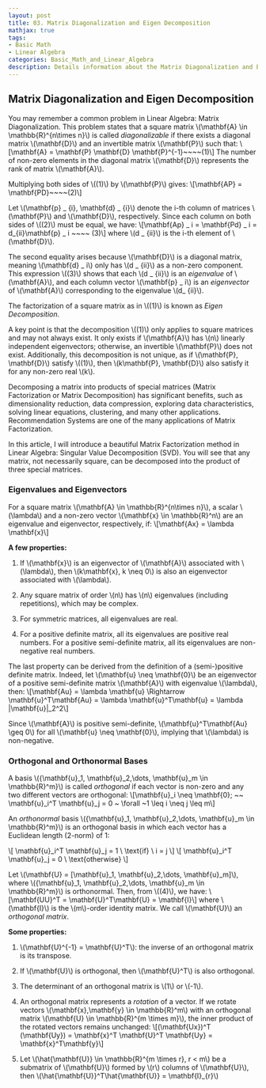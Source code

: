 ```yaml
---
layout: post
title: 03. Matrix Diagonalization and Eigen Decomposition
mathjax: true
tags:
- Basic Math
- Linear Algebra
categories: Basic_Math_and_Linear_Algebra
description: Details information about the Matrix Diagonalization and Eigen Decomposition
---
```


## Matrix Diagonalization and Eigen Decomposition

You may remember a common problem in Linear Algebra: Matrix Diagonalization. This problem states that a square matrix \\(\mathbf{A} \in \mathbb{R}^{n\times n}\\) is called *diagonalizable* if there exists a diagonal matrix \\(\mathbf{D}\\) and an invertible matrix \\(\mathbf{P}\\) such that:
\\[\mathbf{A} = \mathbf{P} \mathbf{D} \mathbf{P}^{-1}~~~~(1)\\]
The number of non-zero elements in the diagonal matrix \\(\mathbf{D}\\) represents the rank of matrix \\(\mathbf{A}\\).

Multiplying both sides of \\((1)\\) by \\(\mathbf{P}\\) gives:
\\[\mathbf{AP} = \mathbf{PD}~~~~(2)\\]

Let \\(\mathbf{p} _ {i}, \mathbf{d} _ {i}\\) denote the i-th column of matrices \\(\mathbf{P}\\) and \\(\mathbf{D}\\), respectively. Since each column on both sides of \\((2)\\) must be equal, we have:
\\[\mathbf{Ap} _ i = \mathbf{Pd} _ i = d_{ii}\mathbf{p} _ i ~~~~ (3)\\]
where \\(d _ {ii}\\) is the i-th element of \\(\mathbf{D}\\).

The second equality arises because \\(\mathbf{D}\\) is a diagonal matrix, meaning \\(\mathbf{d} _ i\\) only has \\(d _ {ii}\\) as a non-zero component. This expression \\((3)\\) shows that each \\(d _ {ii}\\) is an *eigenvalue* of \\(\mathbf{A}\\), and each column vector \\(\mathbf{p} _ i\\) is an *eigenvector* of \\(\mathbf{A}\\) corresponding to the eigenvalue \\(d_ {ii}\\).

The factorization of a square matrix as in \\((1)\\) is known as *Eigen Decomposition*.

A key point is that the decomposition \\((1)\\) only applies to square matrices and may not always exist. It only exists if \\(\mathbf{A}\\) has \\(n\\) linearly independent eigenvectors; otherwise, an invertible \\(\mathbf{P}\\) does not exist. Additionally, this decomposition is not unique, as if \\(\mathbf{P}, \mathbf{D}\\) satisfy \\((1)\\), then \\(k\mathbf{P}, \mathbf{D}\\) also satisfy it for any non-zero real \\(k\\).

Decomposing a matrix into products of special matrices (Matrix Factorization or Matrix Decomposition) has significant benefits, such as dimensionality reduction, data compression, exploring data characteristics, solving linear equations, clustering, and many other applications. Recommendation Systems are one of the many applications of Matrix Factorization.

In this article, I will introduce a beautiful Matrix Factorization method in Linear Algebra: Singular Value Decomposition (SVD). You will see that any matrix, not necessarily square, can be decomposed into the product of three special matrices.

### Eigenvalues and Eigenvectors

For a square matrix \\(\mathbf{A} \in \mathbb{R}^{n\times n}\\), a scalar \\(\lambda\\) and a non-zero vector \\(\mathbf{x} \in \mathbb{R}^n\\) are an eigenvalue and eigenvector, respectively, if:
\\[\mathbf{Ax} = \lambda \mathbf{x}\\]

**A few properties:**

1. If \\(\mathbf{x}\\) is an eigenvector of \\(\mathbf{A}\\) associated with \\(\lambda\\), then \\(k\mathbf{x}, k \neq 0\\) is also an eigenvector associated with \\(\lambda\\).

2. Any square matrix of order \\(n\\) has \\(n\\) eigenvalues (including repetitions), which may be complex.

3. For symmetric matrices, all eigenvalues are real.

4. For a positive definite matrix, all its eigenvalues are positive real numbers. For a positive semi-definite matrix, all its eigenvalues are non-negative real numbers.

The last property can be derived from the definition of a (semi-)positive definite matrix. Indeed, let \\(\mathbf{u} \neq \mathbf{0}\\) be an eigenvector of a positive semi-definite matrix \\(\mathbf{A}\\) with eigenvalue \\(\lambda\\), then:
\\[\mathbf{Au} = \lambda \mathbf{u} \Rightarrow \mathbf{u}^T\mathbf{Au} = \lambda \mathbf{u}^T\mathbf{u} = \lambda \|\mathbf{u}\|_2^2\\]

Since \\(\mathbf{A}\\) is positive semi-definite, \\(\mathbf{u}^T\mathbf{Au} \geq 0\\) for all \\(\mathbf{u} \neq \mathbf{0}\\), implying that \\(\lambda\\) is non-negative.

### Orthogonal and Orthonormal Bases

A basis \\(\{\mathbf{u}_1, \mathbf{u}_2,\dots, \mathbf{u}_m \in \mathbb{R}^m\}\\) is called *orthogonal* if each vector is non-zero and any two different vectors are orthogonal:
\\[\mathbf{u}_i \neq \mathbf{0}; ~~ \mathbf{u}_i^T \mathbf{u}_j = 0 ~ \forall ~1 \leq i \neq j \leq m\\]

An *orthonormal* basis \\(\{\mathbf{u}_1, \mathbf{u}_2,\dots, \mathbf{u}_m \in \mathbb{R}^m\}\\) is an orthogonal basis in which each vector has a Euclidean length (2-norm) of 1:

\\[ \mathbf{u}_i^T \mathbf{u}_j = 1 \\ \text{if} \\ i = j \\]
\\[ \mathbf{u}_i^T \mathbf{u}_j = 0 \\ \text{otherwise} \\]

Let \\(\mathbf{U} = [\mathbf{u}_1, \mathbf{u}_2,\dots, \mathbf{u}_m]\\), where \\(\{\mathbf{u}_1, \mathbf{u}_2,\dots, \mathbf{u}_m \in \mathbb{R}^m\}\\) is orthonormal. Then, from \\((4)\\), we have:
\\[\mathbf{UU}^T = \mathbf{U}^T\mathbf{U} = \mathbf{I}\\]
where \\(\mathbf{I}\\) is the \\(m\\)-order identity matrix. We call \\(\mathbf{U}\\) an *orthogonal matrix*.

**Some properties:**

1. \\(\mathbf{U}^{-1} = \mathbf{U}^T\\): the inverse of an orthogonal matrix is its transpose.

2. If \\(\mathbf{U}\\) is orthogonal, then \\(\mathbf{U}^T\\) is also orthogonal.

3. The determinant of an orthogonal matrix is \\(1\\) or \\(-1\\).

4. An orthogonal matrix represents a *rotation* of a vector. If we rotate vectors \\(\mathbf{x},\mathbf{y} \in \mathbb{R}^m\\) with an orthogonal matrix \\(\mathbf{U} \in \mathbb{R}^{m \times m}\\), the inner product of the rotated vectors remains unchanged:
\\[(\mathbf{Ux})^T (\mathbf{Uy}) = \mathbf{x}^T \mathbf{U}^T \mathbf{Uy} = \mathbf{x}^T\mathbf{y}\\]

1. Let \\(\hat{\mathbf{U}} \in \mathbb{R}^{m \times r}, r < m\\) be a submatrix of \\(\mathbf{U}\\) formed by \\(r\\) columns of \\(\mathbf{U}\\), then \\(\hat{\mathbf{U}}^T\hat{\mathbf{U}} = \mathbf{I}_{r}\\)